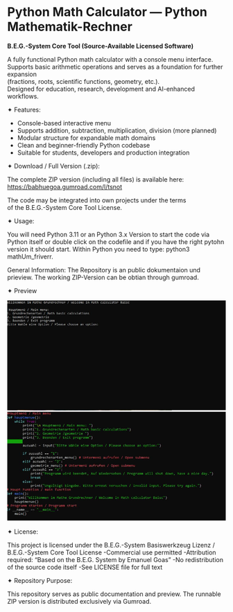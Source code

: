 # Python Math Calculator — Python Mathematik-Rechner  
**B.E.G.-System Core Tool (Source-Available Licensed Software)**

A fully functional Python math calculator with a console menu interface.  
Supports basic arithmetic operations and serves as a foundation for further expansion  
(fractions, roots, scientific functions, geometry, etc.).  
Designed for education, research, development and AI-enhanced workflows.

 ✦ Features:

- Console-based interactive menu
- Supports addition, subtraction, multiplication, division (more planned)
- Modular structure for expandable math domains
- Clean and beginner-friendly Python codebase
- Suitable for students, developers and production integration

 ✦ Download / Full Version (.zip):

The complete ZIP version (including all files) is available here:  
https://babhuegoa.gumroad.com/l/tsnot

The code may be integrated into own projects under the terms  
of the B.E.G.-System Core Tool License.

✦ Usage:

You will need Python 3.11 or an Python 3.x Version to start the code via
Python itself or double click on the codefile and if you have the right pytohn version it should start.
Within Python you need to type: python3 mathUm_friverr.

General Information:
The Repository is an public dokumentaion und prieview. The working ZIP-Version can be obtian 
through gumroad.


✦ Preview

![Main Menu](Screenshots/MathGrHauptmenu.jpg)
![Code Structure](Screenshots/MathGrCodeHauptmenu.jpg)

✦ License:

This project is licensed under the
B.E.G.-System Basiswerkzeug Lizenz / B.E.G.-System Core Tool License
-Commercial use permitted
-Attribution required: “Based on the B.E.G. System by Emanuel Goas”
-No redistribution of the source code itself
-See LICENSE file for full text

✦ Repository Purpose:

This repository serves as public documentation and preview.
The runnable ZIP version is distributed exclusively via Gumroad.
